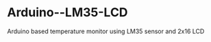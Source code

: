 Arduino--LM35-LCD
=================

Arduino based temperature monitor using LM35 sensor and 2x16 LCD